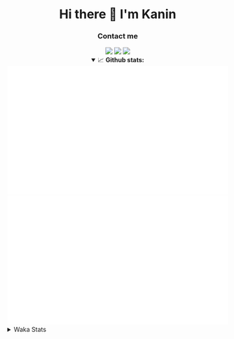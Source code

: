 <div align="center">
 <h1>Hi there 👋 I'm Kanin</h1>
 <h3>Contact me</h3>
 <a href="mailto:im@kanin.dev"><img src="https://img.shields.io/badge/gmail-%23D14836.svg?&style=for-the-badge&logo=gmail&logoColor=white"/></a>
 <a href="https://twitter.com/KaninDev"><img src="https://img.shields.io/badge/twitter-%231DA1F2.svg?&style=for-the-badge&logo=twitter&logoColor=white"/></a>
 <a href="https://www.linkedin.com/in/KaninDev"><img src="https://img.shields.io/badge/linkedin-%230077B5.svg?&style=for-the-badge&logo=linkedin&logoColor=white"/></a>
<details open>
  <summary>📈 <b>Github stats:</b></summary>
  <img src="https://github.com/Kanin/Kanin/blob/master/scripts/GitHubStats/generated/overview.svg"/>
  <img src="https://github.com/Kanin/Kanin/blob/master/scripts/GitHubStats/generated/languages.svg"/>
</details>
</div>

<details>
 <summary>Waka Stats</summary>

<!--START_SECTION:waka-->
![Code Time](http://img.shields.io/badge/Code%20Time-1%2C887%20hrs%2012%20mins-blue)

![Profile Views](http://img.shields.io/badge/Profile%20Views-4-blue)

![Lines of code](https://img.shields.io/badge/From%20Hello%20World%20I%27ve%20Written-23%20Thousand%20lines%20of%20code-blue)

**🐱 My GitHub Data** 

> 🏆 514 Contributions in the Year 2022
 > 
> 📦 93.9 kB Used in GitHub's Storage 
 > 
> 🚫 Not Opted to Hire
 > 
> 📜 18 Public Repositories 
 > 
> 🔑 8 Private Repositories  
 > 
**I'm a Night 🦉** 

```text
🌞 Morning    50 commits     ███░░░░░░░░░░░░░░░░░░░░░░   11.96% 
🌆 Daytime    68 commits     ████░░░░░░░░░░░░░░░░░░░░░   16.27% 
🌃 Evening    139 commits    ████████░░░░░░░░░░░░░░░░░   33.25% 
🌙 Night      161 commits    █████████░░░░░░░░░░░░░░░░   38.52%

```
📅 **I'm Most Productive on Sunday** 

```text
Monday       37 commits     ██░░░░░░░░░░░░░░░░░░░░░░░   8.85% 
Tuesday      35 commits     ██░░░░░░░░░░░░░░░░░░░░░░░   8.37% 
Wednesday    41 commits     ██░░░░░░░░░░░░░░░░░░░░░░░   9.81% 
Thursday     46 commits     ██░░░░░░░░░░░░░░░░░░░░░░░   11.0% 
Friday       50 commits     ███░░░░░░░░░░░░░░░░░░░░░░   11.96% 
Saturday     78 commits     ████░░░░░░░░░░░░░░░░░░░░░   18.66% 
Sunday       131 commits    ███████░░░░░░░░░░░░░░░░░░   31.34%

```


📊 **This Week I Spent My Time On** 

```text
⌚︎ Time Zone: America/New_York

💬 Programming Languages: 
No Activity Tracked This Week

🔥 Editors: 
No Activity Tracked This Week

🐱‍💻 Projects: 
No Activity Tracked This Week

💻 Operating System: 
No Activity Tracked This Week

```

**I Mostly Code in Python** 

```text
Python                   23 repos            ██████████████████░░░░░░░   74.19% 
JavaScript               3 repos             ██░░░░░░░░░░░░░░░░░░░░░░░   9.68% 
Kotlin                   2 repos             █░░░░░░░░░░░░░░░░░░░░░░░░   6.45% 
Java                     2 repos             █░░░░░░░░░░░░░░░░░░░░░░░░   6.45% 
HTML                     1 repo              ░░░░░░░░░░░░░░░░░░░░░░░░░   3.23%

```


**Timeline**

![Chart not found](https://raw.githubusercontent.com/Kanin/Kanin/master/charts/bar_graph.png) 


 Last Updated on 15/10/2022 03:52:31 UTC
<!--END_SECTION:waka-->
</details>
